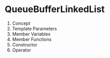 # QueueBufferLinkedList


1. Concept
2. Template Parameters
3. Member Variables
4. Member Functions 
5. Constructor
6. Operator